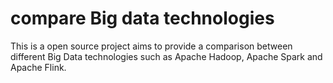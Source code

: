 # compare Big data technologies

This is a open source project aims to provide a comparison between different Big Data technologies such as Apache Hadoop, Apache Spark and Apache Flink. 

